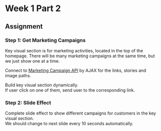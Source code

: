 # Week 1 Part 2

## Assignment

### Step 1: Get Marketing Campaigns

Key visual section is for marketing activities, located in the top of the homepage. There will be many marketing campaigns at the same time, but we just show one at a time.

Connect to [Marketing Campaign API](https://github.com/AppWorks-School/API-Doc/tree/master/Stylish#marketing-campaigns-api) by AJAX for the links, stories and image paths.  

Build key visual section dynamically.  
If user click on one of them, send user to the corresponding link.

### Step 2: Slide Effect

Complete slide effect to show different campaigns for customers in the key visual section.  
We should change to next slide every 10 seconds automatically.
